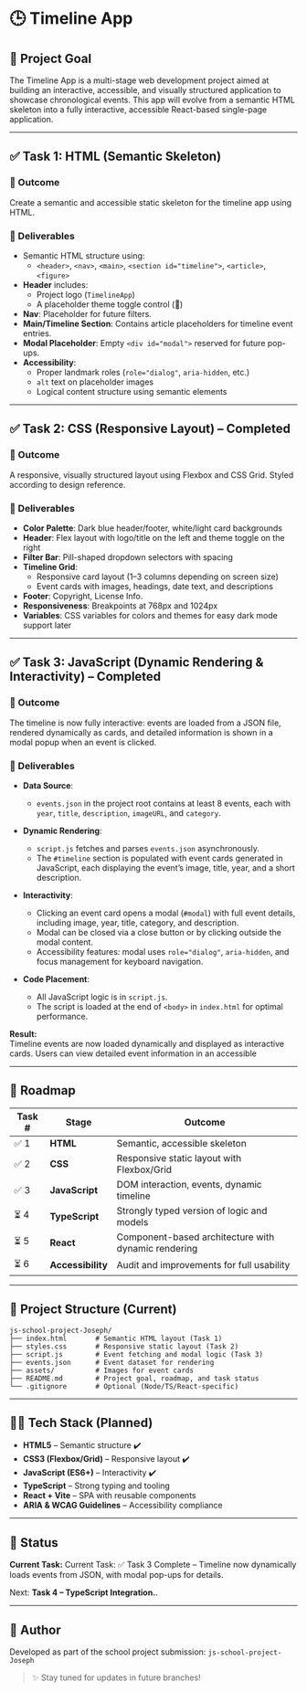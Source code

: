 # 🕒 Timeline App

## 🚀 Project Goal

The Timeline App is a multi-stage web development project aimed at building an interactive, accessible, and visually structured application to showcase chronological events. This app will evolve from a semantic HTML skeleton into a fully interactive, accessible React-based single-page application.

---

## ✅ Task 1: HTML (Semantic Skeleton)

### 🎯 Outcome

Create a semantic and accessible static skeleton for the timeline app using HTML.

### 🔨 Deliverables

- Semantic HTML structure using:
  - `<header>`, `<nav>`, `<main>`, `<section id="timeline">`, `<article>`, `<figure>`
- **Header** includes:
  - Project logo (`TimelineApp`)
  - A placeholder theme toggle control (🌙)
- **Nav**: Placeholder for future filters.
- **Main/Timeline Section**: Contains article placeholders for timeline event entries.
- **Modal Placeholder**: Empty `<div id="modal">` reserved for future pop-ups.
- **Accessibility**:
  - Proper landmark roles (`role="dialog"`, `aria-hidden`, etc.)
  - `alt` text on placeholder images
  - Logical content structure using semantic elements

---

## ✅ Task 2: CSS (Responsive Layout) – Completed

### 🎯 Outcome

A responsive, visually structured layout using Flexbox and CSS Grid. Styled according to design reference.

### 🔨 Deliverables

- **Color Palette**: Dark blue header/footer, white/light card backgrounds
- **Header**: Flex layout with logo/title on the left and theme toggle on the right
- **Filter Bar**: Pill-shaped dropdown selectors with spacing
- **Timeline Grid**: 
  - Responsive card layout (1–3 columns depending on screen size)
  - Event cards with images, headings, date text, and descriptions
- **Footer**: Copyright, License Info.
- **Responsiveness**: Breakpoints at 768px and 1024px
- **Variables**: CSS variables for colors and themes for easy dark mode support later

---
## ✅ Task 3: JavaScript (Dynamic Rendering & Interactivity) – Completed

### 🎯 Outcome

The timeline is now fully interactive: events are loaded from a JSON file, rendered dynamically as cards, and detailed information is shown in a modal popup when an event is clicked.

### 🔨 Deliverables

- **Data Source**:  
  - `events.json` in the project root contains at least 8 events, each with `year`, `title`, `description`, `imageURL`, and `category`.

- **Dynamic Rendering**:
  - `script.js` fetches and parses `events.json` asynchronously.
  - The `#timeline` section is populated with event cards generated in JavaScript, each displaying the event’s image, title, year, and a short description.

- **Interactivity**:
  - Clicking an event card opens a modal (`#modal`) with full event details, including image, year, title, category, and description.
  - Modal can be closed via a close button or by clicking outside the modal content.
  - Accessibility features: modal uses `role="dialog"`, `aria-hidden`, and focus management for keyboard navigation.

- **Code Placement**:
  - All JavaScript logic is in `script.js`.
  - The script is loaded at the end of `<body>` in `index.html` for optimal performance.

**Result:**  
Timeline events are now loaded dynamically and displayed as interactive cards. Users can view detailed event information in an accessible


---

## 📅 Roadmap

| Task # | Stage | Outcome |
|--------|-------|---------|
| ✅ 1    | **HTML** | Semantic, accessible skeleton |
| ✅ 2    | **CSS** | Responsive static layout with Flexbox/Grid |
| ✅ 3    | **JavaScript** | DOM interaction, events, dynamic timeline |
| ⏳ 4    | **TypeScript** | Strongly typed version of logic and models |
| ⏳ 5    | **React** | Component-based architecture with dynamic rendering |
| ⏳ 6    | **Accessibility** | Audit and improvements for full usability |

---

## 📁 Project Structure (Current)
```
js-school-project-Joseph/
├── index.html       # Semantic HTML layout (Task 1)
├── styles.css       # Responsive static layout (Task 2)
├── script.js        # Event fetching and modal logic (Task 3)
├── events.json      # Event dataset for rendering
├── assets/          # Images for event cards
├── README.md        # Project goal, roadmap, and task status
└── .gitignore       # Optional (Node/TS/React-specific)
```

---

## 🧑‍💻 Tech Stack (Planned)

- **HTML5** – Semantic structure ✔️
- **CSS3 (Flexbox/Grid)** – Responsive layout ✔️
- **JavaScript (ES6+)** – Interactivity ✔️
- **TypeScript** – Strong typing and tooling
- **React + Vite** – SPA with reusable components
- **ARIA & WCAG Guidelines** – Accessibility compliance

---

## 📌 Status

**Current Task:** Current Task: ✅ Task 3 Complete – Timeline now dynamically loads events from JSON, with modal pop-ups for details.

Next: **Task 4 – TypeScript Integration.**.

---

## 📝 Author

Developed as part of the school project submission: `js-school-project-Joseph`

> ✨ Stay tuned for updates in future branches!